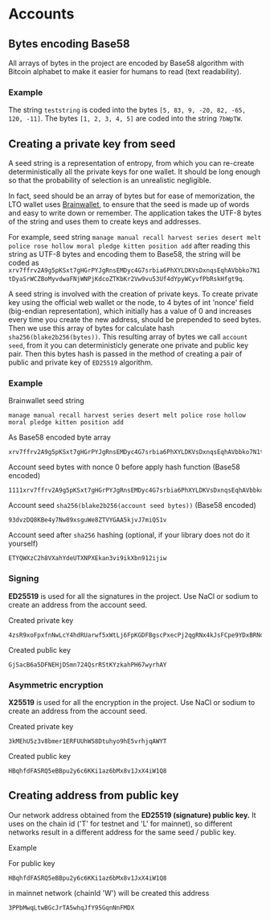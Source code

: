 # Accounts

## Bytes encoding Base58

All arrays of bytes in the project are encoded by Base58 algorithm with Bitcoin alphabet to make it easier for humans to read \(text readability\).

### Example

The string `teststring` is coded into the bytes `[5, 83, 9, -20, 82, -65, 120, -11]`. The bytes `[1, 2, 3, 4, 5]` are coded into the string `7bWpTW`.

## Creating a private key from seed

A seed string is a representation of entropy, from which you can re-create deterministically all the private keys for one wallet. It should be long enough so that the probability of selection is an unrealistic negligible.

In fact, seed should be an array of bytes but for ease of memorization, the LTO wallet uses [Brainwallet](https://en.bitcoin.it/wiki/Brainwallet), to ensure that the seed is made up of words and easy to write down or remember. The application takes the UTF-8 bytes of the string and uses them to create keys and addresses.

For example, seed string `manage manual recall harvest series desert melt police rose hollow moral pledge kitten position add` after reading this string as UTF-8 bytes and encoding them to Base58, the string will be coded as `xrv7ffrv2A9g5pKSxt7gHGrPYJgRnsEMDyc4G7srbia6PhXYLDKVsDxnqsEqhAVbbko7N1tDyaSrWCZBoMyvdwaFNjWNPjKdcoZTKbKr2Vw9vu53Uf4dYpyWCyvfPbRskHfgt9q`.

A seed string is involved with the creation of private keys. To create private key using the official web wallet or the node, to 4 bytes of int 'nonce' field \(big-endian representation\), which initially has a value of 0 and increases every time you create the new address, should be prepended to seed bytes. Then we use this array of bytes for calculate hash `sha256(blake2b256(bytes))`. This resulting array of bytes we call `account seed`, from it you can deterministicly generate one private and public key pair. Then this bytes hash is passed in the method of creating a pair of public and private key of `ED25519` algorithm.

### Example

Brainwallet seed string

```text
manage manual recall harvest series desert melt police rose hollow moral pledge kitten position add
```

As Base58 encoded byte array

```text
xrv7ffrv2A9g5pKSxt7gHGrPYJgRnsEMDyc4G7srbia6PhXYLDKVsDxnqsEqhAVbbko7N1tDyaSrWCZBoMyvdwaFNjWNPjKdcoZTKbKr2Vw9vu53Uf4dYpyWCyvfPbRskHfgt9q
```

Account seed bytes with nonce 0 before apply hash function \(Base58 encoded\)

```text
1111xrv7ffrv2A9g5pKSxt7gHGrPYJgRnsEMDyc4G7srbia6PhXYLDKVsDxnqsEqhAVbbko7N1tDyaSrWCZBoMyvdwaFNjWNPjKdcoZTKbKr2Vw9vu53Uf4dYpyWCyvfPbRskHfgt9q
```

Account seed `sha256(blake2b256(account seed bytes))`  \(Base58 encoded\)

```text
93dvzDQ8KBe4y7Nw89xsguWe8ZTVYGAA5kjvJ7miQS1v
```

Account seed after `sha256` hashing \(optional, if your library does not do it yourself\)

```text
ETYQWXzC2h8VXahYdeUTXNPXEkan3vi9ikXbn912ijiw
```

### Signing

**ED25519** is used for all the signatures in the project. Use NaCl or sodium to create an address from the account seed.

Created private key

```text
4zsR9xoFpxfnNwLcY4hdRUarwf5xWtLj6FpKGDFBgscPxecPj2qgRNx4kJsFCpe9YDxBRNoeBWTh2SDAdwTySomS
```

Created public key

```text
GjSacB6a5DFNEHjDSmn724QsrRStKYzkahPH67wyrhAY
```

### Asymmetric encryption

**X25519** is used for all the encryption in the project. Use NaCl or sodium to create an address from the account seed.

Created private key

```text
3kMEhU5z3v8bmer1ERFUUhW58Dtuhyo9hE5vrhjqAWYT
```

Created public key

```text
HBqhfdFASRQ5eBBpu2y6c6KKi1az6bMx8v1JxX4iW1Q8
```

## Creating address from public key

Our network address obtained from the **ED25519 \(signature\) public key.** It uses on the chain id \('T' for testnet and 'L' for mainnet\), so different networks result in a different address for the same seed / public key.

Example

For public key

```text
HBqhfdFASRQ5eBBpu2y6c6KKi1az6bMx8v1JxX4iW1Q8
```

in mainnet network \(chainId 'W'\) will be created this address

```text
3PPbMwqLtwBGcJrTA5whqJfY95GqnNnFMDX
```

